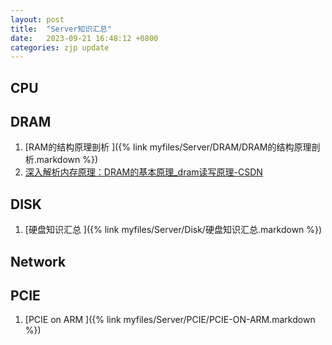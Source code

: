 ```yaml
---
layout: post
title:  "Server知识汇总"
date:   2023-09-21 16:48:12 +0800
categories: zjp update
---
```


CPU
---

DRAM
----

1. [RAM的结构原理剖析 ]({% link myfiles/Server/DRAM/DRAM的结构原理剖析.markdown %})
2. [深入解析内存原理：DRAM的基本原理_dram读写原理-CSDN](https://blog.csdn.net/chenzhen1080/article/details/103240783)

DISK
----
1. [硬盘知识汇总 ]({% link myfiles/Server/Disk/硬盘知识汇总.markdown %})
   

Network
-------

PCIE
-------
1. [PCIE on ARM ]({% link myfiles/Server/PCIE/PCIE-ON-ARM.markdown %})

